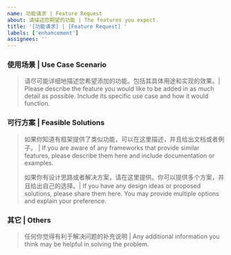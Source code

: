 ```yaml
---
name: 功能请求 | Feature Request
about: 请描述您期望的功能 | The features you expect.
title: '[功能请求] | [Feature Request] '
labels: ['enhancement']
assignees: ''
---
```


### 使用场景 | Use Case Scenario
> 请尽可能详细地描述您希望添加的功能。包括其具体用途和实现的效果。| Please describe the feature you would like to be added in as much detail as possible. Include its specific use case and how it would function.

### 可行方案 | Feasible Solutions
> 如果你知道有框架提供了类似功能，可以在这里描述，并且给出文档或者例子。 | If you are aware of any frameworks that provide similar features, please describe them here and include documentation or examples.
> 
> 如果你有设计思路或者解决方案，请在这里提供。你可以提供多个方案，并且给出自己的选择。| If you have any design ideas or proposed solutions, please share them here. You may provide multiple options and explain your preference.

### 其它 | Others
> 任何你觉得有利于解决问题的补充说明 | Any additional information you think may be helpful in solving the problem.

